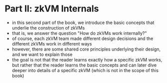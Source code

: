 # Part II: zkVM Internals

- in this second part of the book, we introduce the basic concepts that underlie the construction of zkVMs
- that is, we answer the question "How do zkVMs work internally?"
- of course, each zkVM team made different design decisions and the different zkVMs work in different ways
- however, there are some shared core principles underlying their design, and we want to explain those
- the goal is not that the reader learns exactly how a specific zkVM works, but rather that the reader learns the basic concepts and can later dive deeper into details of a specific zkVM (which is not in the scope of this book)